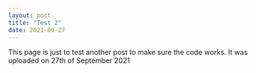 ```yaml
---
layout: post
title: "Test 2"
date: 2021-09-27
---
```

This page is just to test another post to make sure the code works.
It was uploaded on 27th of September 2021
